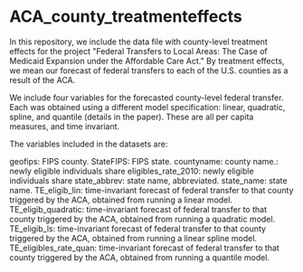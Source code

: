 # ACA_county_treatmenteffects
In this repository, we include the data file with county-level treatment effects for the project "Federal Transfers to Local Areas: The Case of Medicaid Expansion under the Affordable Care Act." By treatment effects, we mean our forecast of federal transfers to each of the U.S. counties as a result of the ACA. 

We include four variables for the forecasted county-level federal transfer. Each was obtained using a different model specification: linear, quadratic, spline, and quantile (details in the paper). These are all per capita measures, and time invariant.

The variables included in the datasets are:

geofips: FIPS county.
StateFIPS: FIPS state.
countyname: county name.: newly eligible individuals share
eligibles_rate_2010: newly eligible individuals share
state_abbrev: state name, abbreviated.
state_name: state name.
TE_eligib_lin: time-invariant forecast of federal transfer to that county triggered by the ACA, obtained from running a linear model.
TE_eligib_quadratic: time-invariant forecast of federal transfer to that county triggered by the ACA, obtained from running a quadratic model.
TE_eligib_ls: time-invariant forecast of federal transfer to that county triggered by the ACA, obtained from running a linear spline model.
TE_eligibles_rate_quan: time-invariant forecast of federal transfer to that county triggered by the ACA, obtained from running a quantile model.
